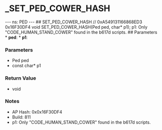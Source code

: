 # _SET_PED_COWER_HASH

--- ns: PED --- ## SET_PED_COWER_HASH  // 0xA549131166868ED3 0x16F30DF4 void SET_PED_COWER_HASH(Ped ped, char* p1);  p1: Only "CODE_HUMAN_STAND_COWER" found in the b617d scripts.  ## Parameters * **ped**: * **p1**:

### Parameters
* Ped ped
* const char* p1

### Return Value
* void

### Notes
* AP Hash: 0x0x16F30DF4
* Build: 811
* p1: Only "CODE_HUMAN_STAND_COWER" found in the b617d scripts.

